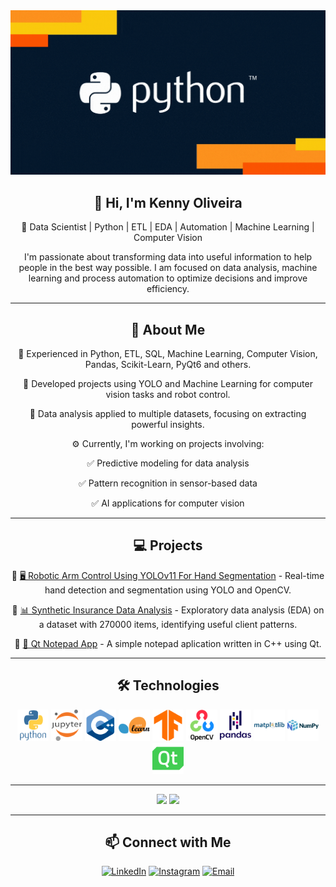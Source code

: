 <div id="banner" align="center">
  <img src="banner.gif">
</div>

<div id="main-info" align="center">

  ## 👋 Hi, I'm Kenny Oliveira
  
  🎯 Data Scientist | Python | ETL | EDA | Automation | Machine Learning | Computer Vision  
  
  I'm passionate about transforming data into useful information to help people in the best way possible. I am focused on data analysis, machine learning and process automation to optimize decisions and improve efficiency.

</div>

---

<div id="" align="center">
  
  ## 🚀 About Me
  
  🔹 Experienced in Python, ETL, SQL, Machine Learning, Computer Vision, Pandas, Scikit-Learn, PyQt6 and others.  
  
  🔹 Developed projects using YOLO and Machine Learning for computer vision tasks and robot control.
  
  🔹 Data analysis applied to multiple datasets, focusing on extracting powerful insights.  
  
  ⚙️ Currently, I'm working on projects involving:
  
  ✅ Predictive modeling for data analysis
  
  ✅ Pattern recognition in sensor-based data
  
  ✅ AI applications for computer vision 

</div>

---

<div id="projects" align="center">

  ## 💻 Projects  
  
  📌 [🖥️ Robotic Arm Control Using YOLOv11 For Hand Segmentation](https://github.com/your-username/yolo-hand-segmentation) - Real-time hand detection and segmentation using YOLO and OpenCV.

  📌 [📊 Synthetic Insurance Data Analysis](https://github.com/KennymarOliveira/synthetic_insurance_data_eda) - Exploratory data analysis (EDA) on a dataset with 270000 items, identifying useful client patterns.  
  
  📌 [📝 Qt Notepad App](https://github.com/KennymarOliveira/notepadd) - A simple notepad aplication written in C++ using Qt.
 
  <!--📌 [🌡️ Smart Temperature Control](https://github.com/your-username/smart-temperature-control) - Automated temperature control system based on DHT11 and PIR sensors.--> 
  
</div>

---

<div id="technologies" align="center">
  
  ## 🛠️ Technologies
  
  <div id="technologies-icons">
    <img src = "https://github.com/devicons/devicon/blob/master/icons/python/python-original-wordmark.svg" title = "Python" alt = "Python" width = "50" height = "50">
    <img src = "https://github.com/devicons/devicon/blob/master/icons/jupyter/jupyter-original-wordmark.svg" title = "Jupyter" alt = "Jupyter" width = "50" height = "50">
    <img src = "https://github.com/devicons/devicon/blob/master/icons/cplusplus/cplusplus-original.svg" title = "C++" alt = "C++" width = "50" height = "50">
    <img src = "https://github.com/devicons/devicon/blob/master/icons/scikitlearn/scikitlearn-original.svg" title = "Scikit Learn" alt = "Scikit Learn" width = "50" height = "50">
    <img src = "https://github.com/devicons/devicon/blob/master/icons/tensorflow/tensorflow-original.svg" title = "Tensorflow" alt = "Tensorflow" width = "50" height = "50">
    <img src = "https://github.com/devicons/devicon/blob/master/icons/opencv/opencv-original-wordmark.svg" title = "OpenCV" alt = "OpenCV" width = "50" height = "50">
    <img src = "https://github.com/devicons/devicon/blob/master/icons/pandas/pandas-original-wordmark.svg" title = "Pandas" alt = "Pandas" width = "50" height = "50">
    <img src = "https://github.com/devicons/devicon/blob/master/icons/matplotlib/matplotlib-original-wordmark.svg" title = "Matplotlib" alt = "Matplotlib" width = "50" height = "50">
    <img src = "https://github.com/devicons/devicon/blob/master/icons/numpy/numpy-original-wordmark.svg" title = "Numpy" alt = "Numpy" width = "50" height = "50">
    <img src = "https://github.com/devicons/devicon/blob/master/icons/qt/qt-original.svg" title = "Qt" alt = "Qt" width = "50" height = "50">
  </div>
  
</div>

---

<div id="stats" align="center">
  <img height = "200em" src="https://github-readme-stats.vercel.app/api/top-langs/?username=kennymaroliveira&show_icons=true&theme=dark&count_private=true"/>
  <img height = "200em" src="https://github-readme-stats.vercel.app/api?username=kennymaroliveira&show_icons=true&theme=dark&count_private=true"/>
</div>

---

<div id="contact-badges" align="center">
  
  ## 📫 Connect with Me
  
  [![LinkedIn](https://img.shields.io/badge/LinkedIn-Profile-blue?logo=linkedin&logoColor=white)](https://www.linkedin.com/in/kennymar-oliveira-864499222/)
  [![Instagram](https://img.shields.io/badge/Instagram-Profile-E4405F?logo=instagram&logoColor=white)](https://www.instagram.com/kennymaroliveira/)
  [![Email](https://img.shields.io/badge/Email-Contact-D14836?logo=gmail&logoColor=white)](mailto:kennymar.oliveira70@gmail.com)

</div>

<!--## 🌐 Portfolio: [your-username.github.io](https://your-username.github.io/)-->

<!-- <div id="" align="center"></div> -->

